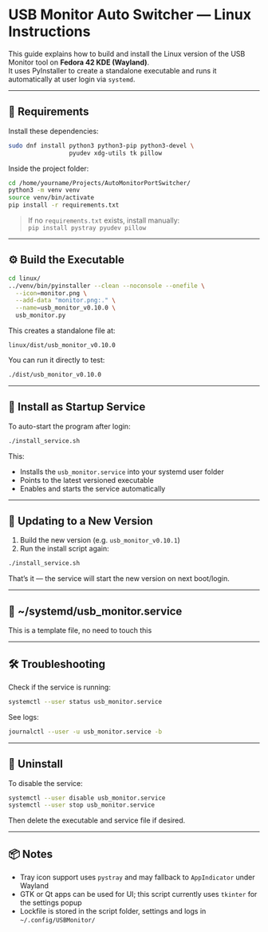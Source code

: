 # USB Monitor Auto Switcher — Linux Instructions

This guide explains how to build and install the Linux version of the USB Monitor tool on **Fedora 42 KDE (Wayland)**.  
It uses PyInstaller to create a standalone executable and runs it automatically at user login via `systemd`.

---

## 🔧 Requirements

Install these dependencies:

```bash
sudo dnf install python3 python3-pip python3-devel \
                 pyudev xdg-utils tk pillow
```

Inside the project folder:

```bash
cd /home/yourname/Projects/AutoMonitorPortSwitcher/
python3 -m venv venv
source venv/bin/activate
pip install -r requirements.txt
```

> If no `requirements.txt` exists, install manually:  
> `pip install pystray pyudev pillow`

---

## ⚙️ Build the Executable

```bash
cd linux/
../venv/bin/pyinstaller --clean --noconsole --onefile \
  --icon=monitor.png \
  --add-data "monitor.png:." \
  --name=usb_monitor_v0.10.0 \
  usb_monitor.py
```

This creates a standalone file at:
```
linux/dist/usb_monitor_v0.10.0
```

You can run it directly to test:
```bash
./dist/usb_monitor_v0.10.0
```

---

## 🚀 Install as Startup Service

To auto-start the program after login:

```bash
./install_service.sh
```

This:
- Installs the `usb_monitor.service` into your systemd user folder
- Points to the latest versioned executable
- Enables and starts the service automatically

---

## 🔄 Updating to a New Version

1. Build the new version (e.g. `usb_monitor_v0.10.1`)
2. Run the install script again:

```bash
./install_service.sh
```

That’s it — the service will start the new version on next boot/login.

---

## 🔄 ~/systemd/usb_monitor.service

This is a template file, no need to touch this

---

## 🛠️ Troubleshooting

Check if the service is running:

```bash
systemctl --user status usb_monitor.service
```

See logs:

```bash
journalctl --user -u usb_monitor.service -b
```

---

## 🧼 Uninstall

To disable the service:

```bash
systemctl --user disable usb_monitor.service
systemctl --user stop usb_monitor.service
```

Then delete the executable and service file if desired.

---

## 📦 Notes

- Tray icon support uses `pystray` and may fallback to `AppIndicator` under Wayland
- GTK or Qt apps can be used for UI; this script currently uses `tkinter` for the settings popup
- Lockfile is stored in the script folder, settings and logs in `~/.config/USBMonitor/`
